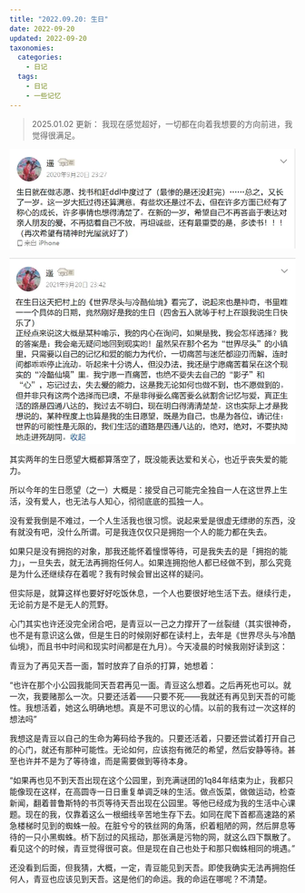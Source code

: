```yaml
---
title: "2022.09.20: 生日"
date: 2022-09-20
updated: 2022-09-20
taxonomies:
  categories:
    - 日记
  tags:
    - 日记
    - 一些记忆
---
```


> 2025.01.02 更新： 我现在感觉超好，一切都在向着我想要的方向前进，我觉得很满足。

![text](./image.png)

![alt text](./image-1.png)

其实两年的生日愿望大概都算落空了，既没能表达爱和关心，也近乎丧失爱的能力。

所以今年的生日愿望（之一）大概是：接受自己可能完全独自一人在这世界上生活，没有爱人，也无法与人知心，彻彻底底的孤独一人。

没有爱我倒是不难过，一个人生活我也很习惯。说起来爱是很虚无缥缈的东西，没有就没有吧，没什么所谓。可是我连仅仅只是拥抱一个人的能力都在失去。

如果只是没有拥抱的对象，那我还能怀着憧憬等待，可是我失去的是「拥抱的能力」，一旦失去，就无法再拥抱任何人。如果连拥抱他人都已经做不到，那么究竟是为什么还继续存在着呢？我有时候会冒出这样的疑问。

但实际是，就算这样也要好好吃饭休息，一个人也要很好地生活下去。继续行走，无论前方是不是无人的荒野。

心门其实也许还没完全闭合吧，是青豆以一己之力撑开了一丝裂缝（其实很神奇，也不是有意识这么做，但是生日的时候刚好都在读村上，去年是《世界尽头与冷酷仙境》，而且书中时间和现实时间都是在九月）。今天凌晨的时候我刚好读到这：

青豆为了再见天吾一面，暂时放弃了自杀的打算，她想着：

“也许在那个小公园我能同天吾君再见一面。青豆这么想着。之后再死也可以。就一次，我要赌那么一次。只要还活着——只要不死——我就还有再见到天吾的可能性。我想活着，她这么明确地想。真是不可思议的心情。以前的我有过一次这样的想法吗”

我想这是青豆以自己的生命为筹码给予我的。只要还活着，只要还尝试着打开自己的心门，就还有那种可能性。无论如何，应该抱有微茫的希望，然后安静等待。甚至也许并不是为了等待谁，而是需要做到等待本身。

“如果再也见不到天吾出现在这个公园里，到充满谜团的1q84年结束为止，我都只能像现在这样，在高圆寺一日日重复单调乏味的生活。做点饭菜，做做运动，检查新闻，翻着普鲁斯特的书页等待天吾出现在公园里。等他已经成为我的生活中心课题。现在的我，仅靠着这么一根细线辛苦地生存下去。如同在爬下首都高速路的紧急楼梯时见到的蜘蛛一般。在脏兮兮的铁丝网的角落，织着粗陋的网，然后屏息等待的一只小黑蜘蛛。桥下刮过的风摇动，那张满是污物的网，就这么四下飘散了。看见这个的时候，青豆觉得很可哀。但是现在自己也处于和那只蜘蛛相同的境遇。”

还没看到后面，但我猜，大概，一定，青豆能见到天吾。即使我确实无法再拥抱任何人，青豆也应该见到天吾。这是他们的命运。我的命运在哪呢？不清楚。